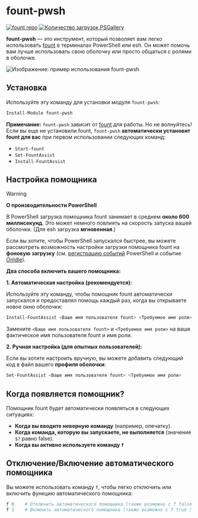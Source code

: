 # fount-pwsh

[![fount repo](https://steve02081504.github.io/fount/badges/fount_repo.svg)](https://github.com/steve02081504/fount)
[![Количество загрузок PSGallery](https://img.shields.io/powershellgallery/dt/fount-pwsh)](https://www.powershellgallery.com/packages/fount-pwsh)

**fount-pwsh** — это инструмент, который позволяет вам легко использовать [fount](https://github.com/steve02081504/fount) в терминалах PowerShell или esh.
Он может помочь вам лучше использовать свою оболочку или просто общаться с ролями в оболочке.

![Изображение: пример использования fount-pwsh](https://github.com/user-attachments/assets/93afee48-93d4-42c7-a5e0-b7f5c93bdee9)

## Установка

Используйте эту команду для установки модуля `fount-pwsh`:

```powershell
Install-Module fount-pwsh
```

**Примечание:** `fount-pwsh` зависит от [fount](https://github.com/steve02081504/fount) для работы.
Но не волнуйтесь!
Если вы еще не установили fount, `fount-pwsh` **автоматически установит fount для вас** при первом использовании следующих команд:

- `Start-fount`
- `Set-FountAssist`
- `Install-FountAssist`

## Настройка помощника

> [!WARNING]
> **О производительности PowerShell**
>
> В PowerShell загрузка помощника fount занимает в среднем **около 600 миллисекунд**. Это может немного повлиять на скорость запуска вашей оболочки. (Для esh загрузка **мгновенная**.)
>
> Если вы хотите, чтобы PowerShell запускался быстрее, вы можете рассмотреть возможность настройки загрузки помощника fount на **фоновую загрузку** (см. [регистрацию событий](https://learn.microsoft.com/powershell/module/microsoft.powershell.utility/register-engineevent?view=powershell-7.5) PowerShell и событие [OnIdle](https://learn.microsoft.com/dotnet/api/system.management.automation.psengineevent.onidle?view=powershellsdk-7.4.0)).

**Два способа включить вашего помощника:**

**1. Автоматическая настройка (рекомендуется):**

Используйте эту команду, чтобы помощник fount автоматически запускался и предоставлял помощь каждый раз, когда вы открываете новое окно оболочки:

```powershell
Install-FountAssist <Ваше имя пользователя fount> <Требуемое имя роли>
```

Замените `<Ваше имя пользователя fount>` и `<Требуемое имя роли>` на ваше фактическое имя пользователя fount и имя роли.

**2. Ручная настройка (для опытных пользователей):**

Если вы хотите настроить вручную, вы можете добавить следующий код в файл вашего **профиля оболочки**:

```powershell
Set-FountAssist <Ваше имя пользователя fount> <Требуемое имя роли>
```

## Когда появляется помощник?

Помощник fount будет автоматически появляться в следующих ситуациях:

- **Когда вы вводите неверную команду** (например, опечатку).
- **Когда команда, которую вы запускаете, не выполняется** (значение `$?` равно false).
- **Когда вы активно используете команду `f`**

## Отключение/Включение автоматического помощника

Вы можете использовать команду `f`, чтобы легко отключить или включить функцию автоматического помощника:

```powershell
f 0    # Отключить автоматического помощника (также возможно с f false / f no / f n / f disable / f unset / f off и т. д.)
f 1    # Включить автоматического помощника (также возможно с f true / f yes / f y / f enable / f set / f on и т. д.)
```
